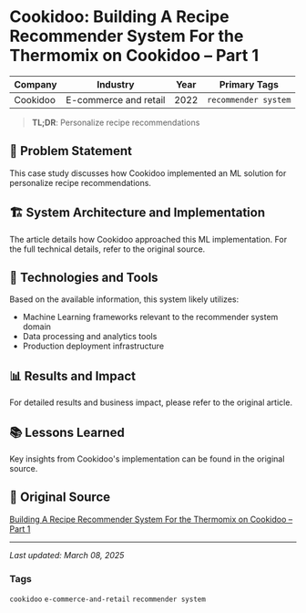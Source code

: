 # Cookidoo: Building A Recipe Recommender System For the Thermomix on Cookidoo – Part 1

| Company | Industry | Year | Primary Tags | 
|---------|----------|------|--------------|
| Cookidoo | E-commerce and retail | 2022 | `recommender system` |

> **TL;DR**: Personalize recipe recommendations

## 📝 Problem Statement

This case study discusses how Cookidoo implemented an ML solution for personalize recipe recommendations.

## 🏗️ System Architecture and Implementation

The article details how Cookidoo approached this ML implementation. For the full technical details, refer to the original source.

## 🔧 Technologies and Tools

Based on the available information, this system likely utilizes:

- Machine Learning frameworks relevant to the recommender system domain
- Data processing and analytics tools
- Production deployment infrastructure

## 📊 Results and Impact

For detailed results and business impact, please refer to the original article.

## 📚 Lessons Learned

Key insights from Cookidoo's implementation can be found in the original source.

## 🔗 Original Source

[Building A Recipe Recommender System For the Thermomix on Cookidoo – Part 1](https://www.alexanderthamm.com/de/blog/building-a-recipe-recommender-system-for-the-thermomix-on-cookidoo/)

---

*Last updated: March 08, 2025*

### Tags

`cookidoo` `e-commerce-and-retail` `recommender system`
